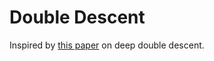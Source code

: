 # Double Descent
Inspired by [this paper](https://arxiv.org/abs/1912.02292) 
on deep double descent.
